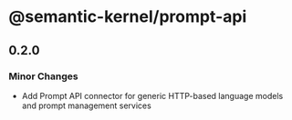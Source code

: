 # @semantic-kernel/prompt-api

## 0.2.0

### Minor Changes

- Add Prompt API connector for generic HTTP-based language models and prompt management services